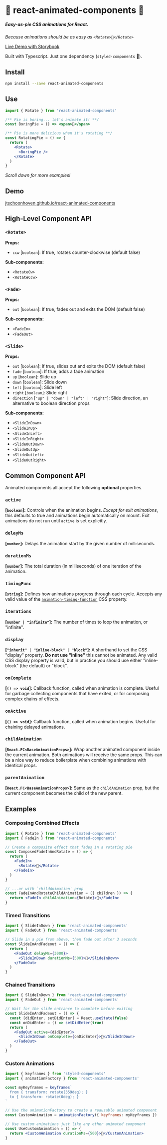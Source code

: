 # 🥧 react-animated-components 🥧

##### Easy-as-pie CSS animations for React.

_Because animations should be as easy as `<Rotate>🥧</Rotate>`_

[Live Demo with Storybook](https://jtschoonhoven.github.io/react-animated-components)

Built with Typescript. Just one dependency (`styled-components` 💅).

## Install

```sh
npm install --save react-animated-components
```

## Use

```jsx
import { Rotate } from 'react-animated-components'

/** Pie is boring... let's animate it! **/
const BoringPie = () => <span>🥧</span>

/** Pie is more delicious when it's rotating **/
const RotatingPie = () => {
  return (
    <Rotate>
      <BoringPie />
    </Rotate>
  )
}
```

_Scroll down for more examples!_

## Demo

[jtschoonhoven.github.io/react-animated-components](https://jtschoonhoven.github.io/react-animated-components)

## High-Level Component API

### `<Rotate>`

**Props:**

- `ccw` [`boolean`]: If true, rotates counter-clockwise (default false)

**Sub-components:**

- `<RotateCw>`
- `<RotateCcw>`

### `<Fade>`

**Props:**

- `out` [`boolean`]: If true, fades out and exits the DOM (default false)

**Sub-components:**

- `<FadeIn>`
- `<FadeOut>`

### `<Slide>`

**Props:**

- `out` [`boolean`]: If true, slides out and exits the DOM (default false)
- `fade` [`boolean`]: If true, adds a fade animation
- `up` [`boolean`]: Slide up
- `down` [`boolean`]: Slide down
- `left` [`boolean`]: Slide left
- `right` [`boolean`]: Slide right
- `direction` [`"up" | "down" | "left" | "right"`]: Slide direction, an alternative to boolean direction props

**Sub-components:**

- `<SlideInDown>`
- `<SlideInUp>`
- `<SlideInLeft>`
- `<SlideInRight>`
- `<SlideOutDown>`
- `<SlideOutUp>`
- `<SlideOutLeft>`
- `<SlideOutRight>`

## Common Component API

Animated components all accept the following **optional** properties.

### `active`

**[`boolean`]:** Controls when the animation begins. _Except for exit animations_, this defaults to true and animations begin automatically on mount. Exit animations do not run until `active` is set explicitly.

### `delayMs`

**[`number`]:** Delays the animation start by the given number of milliseconds.

### `durationMs`

**[`number`]:** The total duration (in milliseconds) of one iteration of the animation.

### `timingFunc`

**[`string`]:** Defines how animations progress through each cycle. Accepts any valid value of the [`animation-timing-function`](https://developer.mozilla.org/en-US/docs/Web/CSS/animation-timing-function) CSS property.

### `iterations`

**[`number | "infinite"`]:** The number of times to loop the animation, or "infinite".

### `display`

**[`"inherit" | "inline-block" | "block"`]:** A shorthand to set the CSS "display" property. **Do not use "inline"** this cannot be animated. Any valid CSS display property is valid, but in practice you should use either "inline-block" (the default) or "block".

### `onComplete`

**[`() => void`]:** Callback function, called when animation is complete. Useful for garbage collecting components that have exited, or for composing complex chains of effects.

### `onActive`

**[`() => void`]:** Callback function, called when animation begins. Useful for chaining delayed animations.

### `childAnimation`

**[`React.FC<BaseAnimationProps>`]:** Wrap another animated component inside the current animation. Both animations will receive the same props. This can be a nice way to reduce boilerplate when combining animations with identical props.

### `parentAnimation`

**[`React.FC<BaseAnimationProps>`]:** Same as the `childAnimation` prop, but the current component becomes the child of the new parent.

## Examples

### Composing Combined Effects

```jsx
import { Rotate } from 'react-animated-components'
import { FadeIn } from 'react-animated-components'

// Create a composite effect that fades in a rotating pie
const ComposedFadeInAndRotate = () => {
  return (
    <FadeIn>
      <Rotate>🥧</Rotate>
    </FadeIn>
  )
}

// ...or with `childAnimation` prop
const FadeInAndRotateChildAnimation = ({ children }) => {
  return <FadeIn childAnimation={Rotate}>🥧</FadeIn>
}
```

### Timed Transitions

```jsx
import { SlideInDown } from 'react-animated-components'
import { FadeOut } from 'react-animated-components'

// Slide in a pie from above, then fade out after 3 seconds
const SlideInAndFadeout = () => {
  return (
    <FadeOut delayMs={3000}>
      <SlideInDown durationMs={500}>🥧</SlideInDown>
    </FadeOut>
  )
}
```

### Chained Transitions

```jsx
import { SlideInDown } from 'react-animated-components'
import { FadeOut } from 'react-animated-components'

// Wait for the slide entrance to complete before exiting
const SlideInAndFadeout = () => {
  const [didEnter, setDidEnter] = React.useState(false)
  const onDidEnter = () => setDidEnter(true)
  return (
    <FadeOut active={didEnter}>
      <SlideInDown onComplete={onDidEnter}>🥧</SlideInDown>
    </FadeOut>
  )
}
```

### Custom Animations

```jsx
import { keyframes } from 'styled-components'
import { animationFactory } from 'react-animated-components'

const myKeyframes = keyframes`
  from { transform: rotate(359deg); }
  to { transform: rotate(0deg); }
`

// Use the animationFactory to create a reausable animated component
const CustomAnimation = animationFactory({ keyframes: myKeyframes })

// Use custom animations just like any other animated component
const UseCustomAnimation = () => {
  return <CustomAnimation durationMs={500}>🥧</CustomAnimation>
}
```
